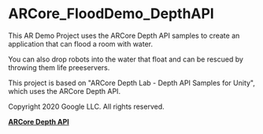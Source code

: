 # ARCore_FloodDemo_DepthAPI

This AR Demo Project uses the ARCore Depth API samples to create an application that can flood a room with water.

You can also drop robots into the water that float and can be rescued by throwing them life preeservers.

This project is based on "ARCore Depth Lab - Depth API Samples for Unity", which uses the ARCore Depth API.

Copyright 2020 Google LLC.  All rights reserved.

[**ARCore Depth API**](https://developers.google.com/ar/develop/unity/depth/overview)
